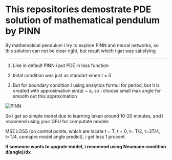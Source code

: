 <div align = "centre">
  
# This repositories demostrate PDE solution of mathematical pendulum by PINN

</div>

By mathematical pendulum i try to explore PINN and neural networks, so this solution can not be clear right, but result which i get was satisfying

---

1. Like in default PINN i put PDE in loss function

2. Inital condition was just as standart when t = 0

3. But for boundary condition i using analytics formul for period, but it is created with approximation sin(a) ~ a, so i choose small max angle for smooth out this approximation

![PINN](https://github.com/user-attachments/assets/17120714-55d4-4aeb-b743-e0fc7343563e)

So i get so simple model due to learning taken around 10-20 minutes, and i recomend using your GPU for computate models

MSE LOSS (on control points, which are locate t = T, t = 0, t= T/2, t=3T/4, t=T/4, comapre model angle predict), i get less 1 procent

**If someone wants to upgrate model, i recomend using Neumann condition d(angle)/dx**
